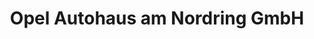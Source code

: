 ---
title: "Opel Autohaus am Nordring GmbH"
url: /strausberg/opel-autohaus-am-nordring-gmbh/
shop: Autowerkstatt
---
